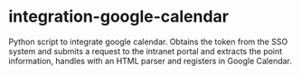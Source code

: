 # integration-google-calendar
Python script to integrate google calendar. Obtains the token from the SSO system and submits a request to the intranet portal and extracts the point information, handles with an HTML parser and registers in Google Calendar.
